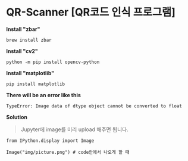 # QR-Scanner [QR코드 인식 프로그램]

**Install "zbar"**
```
brew install zbar
```
**Install "cv2"**
```
python -m pip install opencv-python
```
**Install "matplotlib"**
```
pip install matplotlib
```
**There will be an error like this**
```
TypeError: Image data of dtype object cannot be converted to float
```

**Solution**  
> Jupyter에 image를 미리 upload 해주면 됩니다.
```
from IPython.display import Image
 
Image("img/picture.png") # code안에서 나오게 할 때
```
